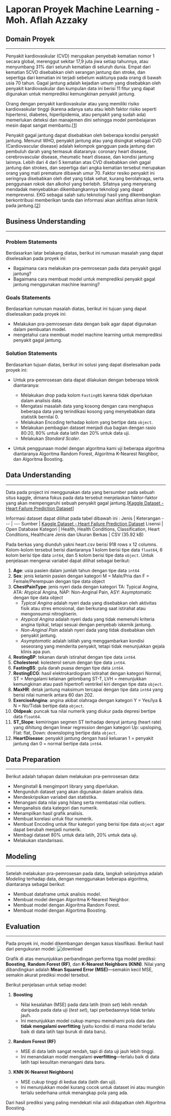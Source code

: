 # Laporan Proyek Machine Learning - Moh. Aflah Azzaky

## Domain Proyek
---
Penyakit kardiovaskular (CVD) merupakan penyebab kematian nomor 1 secara global, merenggut sekitar 17,9 juta jiwa setiap tahunnya, atau menyumbang 31% dari seluruh kematian di seluruh dunia. Empat dari kematian 5CVD disebabkan oleh serangan jantung dan stroke, dan sepertiga dari kematian ini terjadi sebelum waktunya pada orang di bawah usia 70 tahun. Gagal jantung adalah kejadian umum yang disebabkan oleh penyakit kardiovaskular dan kumpulan data ini berisi 11 fitur yang dapat digunakan untuk memprediksi kemungkinan penyakit jantung.

Orang dengan penyakit kardiovaskular atau yang memiliki risiko kardiovaskular tinggi (karena adanya satu atau lebih faktor risiko seperti hipertensi, diabetes, hiperlipidemia, atau penyakit yang sudah ada) memerlukan deteksi dan manajemen dini sehingga model pembelajaran mesin dapat sangat membantu.[[1](https://www.kaggle.com/fedesoriano/heart-failure-prediction)]

Penyakit gagal jantung dapat disebabkan oleh beberapa kondisi penyakit jantung. Menurut WHO, penyakit jantung atau yang disingkat sebagai CVD (Cardiovascular disease) adalah kelompok gangguan pada jantung dan pembuluh darah yang termasuk diataranya: coronary heart disease, cerebrovascular disease, rheumatic heart disease, dan kondisi jantung lainnya. Lebih dari 4 dari 5 kematian atas CVD disebabkan oleh gagal jantung dan strokes, dan sepertiga dari angka kematian tersebut merupakan orang yang mati premature dibawah umur 70. Faktor resiko penyakit ini seringnya disebabkan oleh diet yang tidak sehat, kurang berolahraga, serta penggunaan rokok dan alkohol yang berlebih. Sifatnya yang menyerang mendadak menyebabkan dikembangkannya teknologi yang dapat memprevensi. EKG sebagai salah satu teknologi hasil yang dikembangkan berkontribusi memberikan tanda dan informasi akan aktifitas aliran listrik pada jantung.[[2](https://jurnal.unprimdn.ac.id/index.php/JUSIKOM/article/view/2445)]

## Business Understanding
---
### Problem Statements

Berdasarkan latar belakang diatas, berikut ini rumusan masalah yang dapat diselesaikan pada proyek ini:
- Bagaimana cara melakukan pra-pemrosesan pada data penyakit gagal jantung?
- Bagaimana cara membuat model untuk memprediksi penyakit gagal jantung menggunakan machine learning?

### Goals Statements

Berdasarkan rumusan masalah diatas, berikut ini tujuan yang dapat diselesaikan pada proyek ini:
- Melakukan pra-pemrosesan data dengan baik agar dapat digunakan dalam pembuatan model.
- mengetahui cara membuat model machine learning untuk memprediksi penyakit gagal jantung.

### Solution Statements

Berdasarkan tujuan diatas, berikut ini solusi yang dapat diselesaikan pada proyek ini:
- Untuk pra-pemrosesan data dapat dilakukan dengan beberapa teknik diantaranya:
   * Melakukan *drop* pada kolom `FastingBS` karena tidak diperlukan dalam analisis data.
   * Mengatasi masalah data yang kosong dengan cara menghapus beberapa data yang terindikasi kosong yang menyebabkan data statistik bernilai 0.
   * Melakukan Encoding terhadap kolom yang bertipe data `object`.
   * Melakukan pembagian dataset menjadi dua bagian dengan rasio 80:20, 80% untuk data latih dan 20% untuk data uji.
   * Melakukan *Standard Scaler*.

- Untuk penggunaan model dengan algoritma kami uji beberapa algoritma diantaranya Algoritma Random Forest, Algoritma K-Nearest Neighbor, dan Algoritma Boosting.

## Data Understanding
---
Data pada project ini menggunakan data yang bersumber pada sebuah situs kaggle, dimana fokus pada data tersebut menjelaskan faktor-faktor yang akan mempengaruhi sebuah penyakit gagal jantung.[[Kaggle Dataset - Heart Failure Prediction Dataset](https://www.kaggle.com/datasets/fedesoriano/heart-failure-prediction)]

Informasi dataset dapat dilihat pada tabel dibawah ini :
Jenis | Keterangan
--- | ---
Sumber | [Kaggle Dataset - Heart Failure Prediction Dataset](https://www.kaggle.com/datasets/fedesoriano/heart-failure-prediction)
Lisensi | Open Database
Kategori | Health, Health Conditions, Classification, Heart Conditions, Healthcare
Jenis dan Ukuran Berkas | CSV (35.92 kB)

Pada berkas yang diunduh yakni heart.csv berisi 918 rows x 12 columns. Kolom-kolom tersebut berisi diantaranya 1 kolom berisi tipe data `float64`, 6 kolom berisi tipe data `int64`, dan 5 kolom berisi tipe data `object`. Untuk penjelasan mengenai variabel dapat dilihat sebagai berikut:
1. **Age**: usia pasien dalam jumlah tahun dengan tipe data `int64`
2. **Sex**: jenis kelamin pasien dengan kategori M = Male/Pria dan F = Female/Perempuan dengan tipe data object
3. **ChestPainType**: jenis nyeri dada dengan kategori TA: Typical Angina, ATA: Atypical Angina, NAP: Non-Anginal Pain, ASY: Asymptomatic dengan tipe data object
   - *Typical Angina* adalah nyeri dada yang disebabkan oleh aktivitas fisik atau stres emosional, dan berkurang saat istirahat atau mengonsumsi nitrogliserin.
   - *Atypical Angina* adalah nyeri dada yang tidak memenuhi kriteria angina tipikal, tetapi sesuai dengan penyebab iskemik jantung.
   - *Non-Anginal Pain* adalah nyeri dada yang tidak disebabkan oleh penyakit jantung.
   - *Asymptomatic* adalah istilah yang menggambarkan kondisi seseorang yang menderita penyakit, tetapi tidak menunjukkan gejala klinis apa pun.
4. **RestingBP**: tekanan darah istirahat dengan tipe data `int64`.
5. **Cholesterol**: kolesterol serum dengan tipe data `int64`.
6. **FastingBS**: gula darah puasa dengan tipe data `int64`.
7. **RestingECG**: hasil elektrokardiogram istirahat dengan kategori Normal, ST = Mengalami kelainan gelombang ST-T, LVH = menunjukkan kemungkinan atau pasti hipertrofi ventrikel kiri dengan tipe data `object`.
8. **MaxHR**: detak jantung maksimum tercapai dengan tipe data `int64` yang berisi nilai numerik antara 60 dan 202.
9. **ExerciseAngina**: angina akibat olahraga dengan kategori Y = Yes/Iya & N = No/Tidak bertipe data `object`.
10. **Oldpeak**: puncak tua nilai numerik yang diukur pada depresi bertipe data `float64`.
11. **ST_Slope**: kemiringan segmen ST terhadap denyut jantung (heart rate) yang dihitung dengan linear regression dengan kategori Up: upsloping, Flat: flat, Down: downsloping bertipe data `object`.
12. **HeartDisease**: penyakit jantung dengan hasil keluaran 1 = penyakit jantung dan 0 = normal bertipe data `int64`.

## Data Preparation
---
Berikut adalah tahapan dalam melakukan pra-pemrosesan data:
- Menginstall & mengimport library yang diperlukan.
- Mengunduh dataset yang akan digunakan dalam analisis data.
- Mendeskripsikan variabel dan statistika.
- Menangani data nilai yang hilang serta membatasi nilai outliers.
- Menganalisis data kategori dan numerik.
- Menampilkan hasil grafik analisis.
- Membuat korelasi untuk fitur numerik.
- Membuat Encoding untuk fitur kategori yang berisi tipe data `object` agar dapat berubah menjadi numerik.
- Membagi dataset 80% untuk data latih, 20% untuk data uji.
- Melakukan standarisasi.

## Modeling
---
Setelah melakukan pra-pemrosesan pada data, langkah selanjutnya adalah *Modeling* terhadap data, dengan menggunakan beberapa algoritma, diantaranya sebagai berikut:
- Membuat dataframe untuk analisis model.
- Membuat model dengan Algoritma K-Nearest Neighbor.
- Membuat model dengan Algoritma Random Forest.
- Membuat model dengan Algortima Boosting.

## Evaluation
---
Pada proyek ini, model dikembangan dengan kasus klasifikasi. Berikut hasil dari pengukuran model:
![download](https://github.com/user-attachments/assets/e0b581c7-4319-47bf-b7d9-b5f612067581)

Grafik di atas menunjukkan perbandingan performa tiga model prediksi: **Boosting**, **Random Forest (RF)**, dan **K-Nearest Neighbors (KNN)**. Nilai yang dibandingkan adalah **Mean Squared Error (MSE)**—semakin kecil MSE, semakin akurat prediksi model tersebut.

Berikut penjelasan untuk setiap model:

1. **Boosting**  
   - Nilai kesalahan (MSE) pada data latih (*train set*) lebih rendah daripada pada data uji (*test set*), tapi perbedaannya tidak terlalu jauh.  
   - Ini menunjukkan model cukup mampu memahami pola data dan **tidak mengalami overfitting** (yaitu kondisi di mana model terlalu baik di data latih tapi buruk di data baru).

2. **Random Forest (RF)**  
   - MSE di data latih sangat rendah, tapi di data uji jauh lebih tinggi.  
   - Ini menandakan model mengalami **overfitting**—terlalu baik di data latih tapi kesulitan menangani data baru.

3. **KNN (K-Nearest Neighbors)**  
   - MSE cukup tinggi di kedua data (latih dan uji).  
   - Ini menunjukkan model kurang cocok untuk dataset ini atau mungkin terlalu sederhana untuk menangkap pola yang ada.

Dari hasil prediksi yang paling mendekati nilai asli didapatkan oleh Algoritma Boosting.

